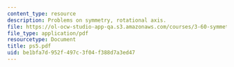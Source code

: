 ```yaml
---
content_type: resource
description: Problems on symmetry, rotational axis.
file: https://ol-ocw-studio-app-qa.s3.amazonaws.com/courses/3-60-symmetry-structure-and-tensor-properties-of-materials-fall-2005/be1bfa7d952f497c3f04f388d7a3ed47_ps5.pdf
file_type: application/pdf
resourcetype: Document
title: ps5.pdf
uid: be1bfa7d-952f-497c-3f04-f388d7a3ed47
---
```

